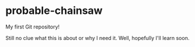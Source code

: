 # probable-chainsaw
My first Git repository!

Still no clue what this is about or why I need it. Well, hopefully I'll learn soon.

